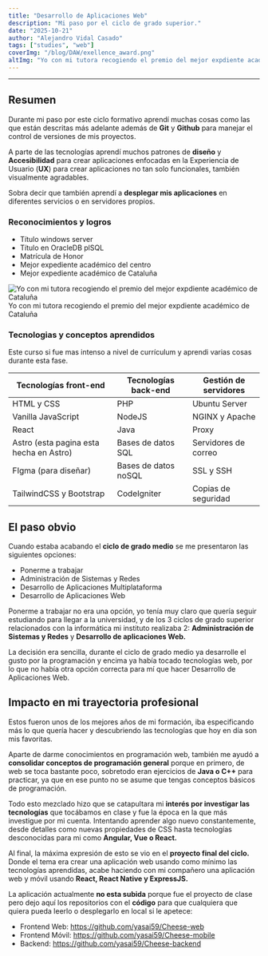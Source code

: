 ```yaml
---
title: "Desarrollo de Aplicaciones Web"
description: "Mi paso por el ciclo de grado superior."
date: "2025-10-21"
author: "Alejandro Vidal Casado"
tags: ["studies", "web"]
coverImg: "/blog/DAW/exellence_award.png"
altImg: "Yo con mi tutora recogiendo el premio del mejor expdiente académico de Cataluña"
---
```


---

## Resumen

Durante mi paso por este ciclo formativo aprendí muchas cosas como las que están descritas más adelante además de **Git** y **Github** para manejar el control de versiones de mis proyectos.

A parte de las tecnologías aprendí muchos patrones de **diseño** y **Accesibilidad** para crear aplicaciones enfocadas en la Experiencia de Usuario (**UX**) para crear aplicaciones no tan solo funcionales, también visualmente agradables.

Sobra decir que también aprendí a **desplegar mis aplicaciones** en diferentes servicios o en servidores propios.

### Reconocimientos y logros

- Título windows server
- Título en OracleDB plSQL
- Matrícula de Honor 
- Mejor expediente académico del centro
- Mejor expediente académico de Cataluña

![Yo con mi tutora recogiendo el premio del mejor expdiente académico de Cataluña](/blog/DAW/exellence_award.png)
Yo con mi tutora recogiendo el premio del mejor expdiente académico de Cataluña

### Tecnologias y conceptos aprendidos

Este curso si fue mas intenso a nivel de currículum y aprendi varias cosas durante esta fase.

| Tecnologías **front-end**               | Tecnologías **back-end** | Gestión de servidores |
| --------------------------------------- | ------------------------ | --------------------- |
| HTML y CSS                              | PHP                      | Ubuntu Server         |
| Vanilla JavaScript                      | NodeJS                   | NGINX y Apache        |
| React                                   | Java                     | Proxy                 |
| Astro (esta pagina esta hecha en Astro) | Bases de datos SQL       | Servidores de correo  |
| FIgma (para diseñar)                    | Bases de datos noSQL     | SSL y SSH             |
| TailwindCSS y Bootstrap                 | CodeIgniter              | Copias de seguridad   |

## El paso obvio

Cuando estaba acabando el **ciclo de grado medio** se me presentaron las siguientes opciones:

- Ponerme a trabajar
- Administración de Sistemas y Redes
- Desarrollo de Aplicaciones Multiplataforma
- Desarrollo de Aplicaciones Web

Ponerme a trabajar no era una opción, yo tenía muy claro que quería seguir estudiando para llegar a la universidad, y de los 3 ciclos de grado superior relacionados con la informática mi instituto realizaba 2:  **Administración de Sistemas y Redes** y **Desarrollo de aplicaciones Web.**

La decisión era sencilla, durante el ciclo de grado medio ya desarrolle el gusto por la programación y encima ya había tocado tecnologías web, por lo que no había otra opción correcta para mí que hacer Desarrollo de Aplicaciones Web.

## Impacto en mi trayectoria profesional

Estos fueron unos de los mejores años de mi formación, iba especificando más lo que quería hacer y descubriendo las tecnologías que hoy en día son mis favoritas.

Aparte de darme conocimientos en programación web, también me ayudó a **consolidar conceptos de programación general** porque en primero, de web se toca bastante poco, sobretodo eran ejercicios de **Java o C++** para practicar, ya que en ese punto no se asume que tengas conceptos básicos de programación.

Todo esto mezclado hizo que se catapultara mi **interés por investigar las tecnologías** que tocábamos en clase y fue la época en la que más investigue por mi cuenta. Intentando aprender algo nuevo constantemente, desde detalles como nuevas propiedades de CSS hasta tecnologías desconocidas para mi como **Angular, Vue o React.** 

Al final, la máxima expresión de esto se vio en el **proyecto final del ciclo.** Donde el tema era crear una aplicación web usando como mínimo las tecnologías aprendidas, acabe haciendo con mi compañero una aplicación web y móvil usando **React, React Native y ExpressJS.**

La aplicación actualmente **no esta subida** porque fue el proyecto de clase pero dejo aquí los repositorios con el **código** para que cualquiera que quiera pueda leerlo o desplegarlo en local si le apetece:

- Frontend Web: https://github.com/yasai59/Cheese-web
- Frontend Móvil: https://github.com/yasai59/Cheese-mobile
- Backend:  https://github.com/yasai59/Cheese-backend
